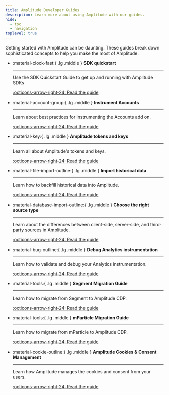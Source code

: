 ```yaml
---
title: Amplitude Developer Guides
description: Learn more about using Amplitude with our guides.
hide:
  - toc
  - navigation
toplevel: true
---
```


Getting started with Amplitude can be daunting. These guides break down sophisticated concepts to help you make the most of Amplitude. 

<div class="grid cards" markdown>

- :material-clock-fast:{ .lg .middle } __SDK quickstart__

    ---

    Use the SDK Quickstart Guide to get up and running with Amplitude SDKs 

    [:octicons-arrow-right-24: Read the guide](../data/sdks/sdk-quickstart/)

- :material-account-group:{ .lg .middle } __Instrument Accounts__

    ---

    Learn about best practices for instrumenting the Accounts add on.

    [:octicons-arrow-right-24: Read the guide](../guides/accounts-instrumentation-guide/)

- :material-key:{ .lg .middle } __Amplitude tokens and keys__

    ---

    Learn all about Amplitude's tokens and keys.

    [:octicons-arrow-right-24: Read the guide](../guides/amplitude-keys-guide/)

- :material-file-import-outline:{ .lg .middle } __Import historical data__

    ---

    Learn how to backfill historical data into Amplitude. 

    [:octicons-arrow-right-24: Read the guide](../analytics/data-backfill-guide/)

- :material-database-import-outline:{ .lg .middle } __Choose the right source type__

    ---

    Learn about the differences between client-side, server-side, and third-party sources in Amplitude. 

    [:octicons-arrow-right-24: Read the guide](../data/sources/client-side-vs-server-side/)

- :material-bug-outline:{ .lg .middle } __Debug Analytics instrumentation__

    ---

    Learn how to validate and debug your Analytics instrumentation.  

    [:octicons-arrow-right-24: Read the guide](../data/debugger)

- :material-tools:{ .lg .middle } __Segment Migration Guide__

    ---

    Learn how to migrate from Segment to Amplitude CDP.  

    [:octicons-arrow-right-24: Read the guide](../guides/segment-migration-guide)

- :material-tools:{ .lg .middle } __mParticle Migration Guide__

    ---

    Learn how to migrate from mParticle to Amplitude CDP.

    [:octicons-arrow-right-24: Read the guide](../guides/mParticle-migration-guide)

- :material-cookie-outline:{ .lg .middle } __Amplitude Cookies & Consent Management__

    ---

    Learn how Amplitude manages the cookies and consent from your users.

    [:octicons-arrow-right-24: Read the guide](../guides/cookies-consent-mgmt-guide)
    
</div>